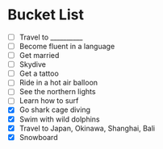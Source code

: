 # Bucket List

- [ ]  Travel to __________
- [ ]  Become fluent in a language
- [ ]  Get married
- [ ]  Skydive
- [ ]  Get a tattoo
- [ ]  Ride in a hot air balloon
- [ ]  See the northern lights
- [ ]  Learn how to surf
- [x]  Go shark cage diving
- [x]  Swim with wild dolphins
- [x]  Travel to Japan, Okinawa, Shanghai, Bali
- [x]  Snowboard